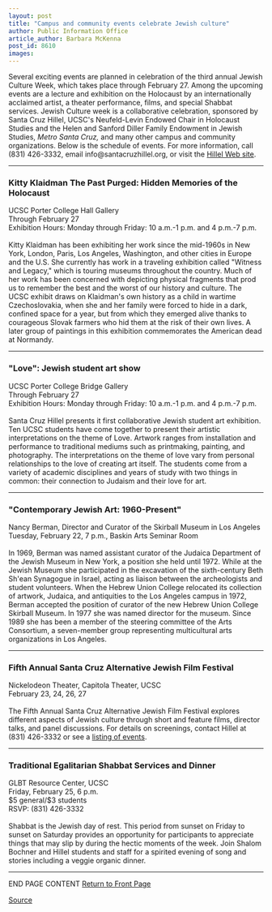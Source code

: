 ```yaml
---
layout: post
title: "Campus and community events celebrate Jewish culture"
author: Public Information Office
article_author: Barbara McKenna
post_id: 8610
images:
---
```


<p>
  Several exciting events are planned in celebration of the third annual Jewish Culture Week, which takes place through February 27. Among the upcoming events are a lecture and exhibition on the Holocaust by an internationally acclaimed artist, a theater performance, films, and special Shabbat services. Jewish Culture week is a collaborative celebration, sponsored by Santa Cruz Hillel, UCSC's Neufeld-Levin Endowed Chair in Holocaust Studies and the Helen and Sanford Diller Family Endowment in Jewish Studies, <i>Metro Santa Cruz,</i> and many other campus and community organizations. Below is the schedule of events. For more information, call (831) 426-3332, email info@santacruzhillel.org, or visit the <a href="http://www.santacruzhillel.org">Hillel Web site</a>.
</p>
<hr>
<h3>
  Kitty Klaidman The Past Purged: Hidden Memories of the Holocaust
</h3>
<p>
  UCSC Porter College Hall Gallery<br>
  Through February 27<br>
  Exhibition Hours: Monday through Friday: 10 a.m.-1 p.m. and 4 p.m.-7 p.m.<br>
  <br>
  Kitty Klaidman has been exhibiting her work since the mid-1960s in New York, London, Paris, Los Angeles, Washington, and other cities in Europe and the U.S. She currently has work in a traveling exhibition called "Witness and Legacy," which is touring museums throughout the country. Much of her work has been concerned with depicting physical fragments that prod us to remember the best and the worst of our history and culture. The UCSC exhibit draws on Klaidman's own history as a child in wartime Czechoslovakia, when she and her family were forced to hide in a dark, confined space for a year, but from which they emerged alive thanks to courageous Slovak farmers who hid them at the risk of their own lives. A later group of paintings in this exhibition commemorates the American dead at Normandy.
</p>
<hr>
<h3>
  "Love": Jewish student art show
</h3>
<p>
  UCSC Porter College Bridge Gallery<br>
  Through February 27<br>
  Exhibition Hours: Monday through Friday: 10 a.m.-1 p.m. and 4 p.m.-7 p.m.<br>
  <br>
  Santa Cruz Hillel presents it first collaborative Jewish student art exhibition. Ten UCSC students have come together to present their artistic interpretations on the theme of Love. Artwork ranges from installation and performance to traditional mediums such as printmaking, painting, and photography. The interpretations on the theme of love vary from personal relationships to the love of creating art itself. The students come from a variety of academic disciplines and years of study with two things in common: their connection to Judaism and their love for art.
</p>
<hr>
<h3>
  "Contemporary Jewish Art: 1960-Present"
</h3>
<p>
  Nancy Berman, Director and Curator of the Skirball Museum in Los Angeles<br>
  Tuesday, February 22, 7 p.m., Baskin Arts Seminar Room<br>
  <br>
  In 1969, Berman was named assistant curator of the Judaica Department of the Jewish Museum in New York, a position she held until 1972. While at the Jewish Museum she participated in the excavation of the sixth-century Beth Sh'ean Synagogue in Israel, acting as liaison between the archeologists and student volunteers. When the Hebrew Union College relocated its collection of artwork, Judaica, and antiquities to the Los Angeles campus in 1972, Berman accepted the position of curator of the new Hebrew Union College Skirball Museum. In 1977 she was named director for the museum. Since 1989 she has been a member of the steering committee of the Arts Consortium, a seven-member group representing multicultural arts organizations in Los Angeles.
</p>
<hr>
<h3>
  Fifth Annual Santa Cruz Alternative Jewish Film Festival
</h3>
<p>
  Nickelodeon Theater, Capitola Theater, UCSC<br>
  February 23, 24, 26, 27<br>
  <br>
  The Fifth Annual Santa Cruz Alternative Jewish Film Festival explores different aspects of Jewish culture through short and feature films, director talks, and panel discussions. For details on screenings, contact Hillel at (831) 426-3332 or see a <a href="http://www.santacruzhillel.org/spevents.html">listing of events</a>.
</p>
<hr>
<h3>
  Traditional Egalitarian Shabbat Services and Dinner
</h3>
<p>
  GLBT Resource Center, UCSC<br>
  Friday, February 25, 6 p.m.<br>
  $5 general/$3 students<br>
  RSVP: (831) 426-3332<br>
  <br>
  Shabbat is the Jewish day of rest. This period from sunset on Friday to sunset on Saturday provides an opportunity for participants to appreciate things that may slip by during the hectic moments of the week. Join Shalom Bochner and Hillel students and staff for a spirited evening of song and stories including a veggie organic dinner.
</p>
<hr>
<p>
  END PAGE CONTENT <a href="../../index.html">Return to Front Page</a> <img align="bottom" alt=" " border="0" height="1" src="../../images/trans.gif" width="385">
</p>
<p><a href="http://www1.ucsc.edu/currents/99-00/02-21/jewish.html" title="Permalink to jewish">Source</a></p>
